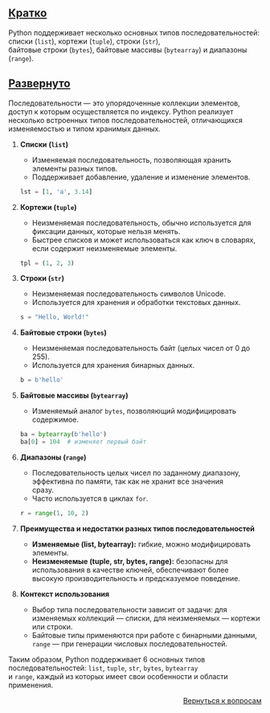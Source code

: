 ## <u>Кратко</u>

Python поддерживает несколько основных типов последовательностей: списки (`list`), кортежи (`tuple`), строки (`str`),  
байтовые строки (`bytes`), байтовые массивы (`bytearray`) и диапазоны (`range`).

## <u>Развернуто</u>

Последовательности — это упорядоченные коллекции элементов, доступ к которым осуществляется по индексу. Python
реализует  
несколько встроенных типов последовательностей, отличающихся изменяемостью и типом хранимых данных.

1. **Списки (`list`)**
    - Изменяемая последовательность, позволяющая хранить элементы разных типов.
    - Поддерживает добавление, удаление и изменение элементов.
    ```python
    lst = [1, 'a', 3.14]
    ```

2. **Кортежи (`tuple`)**
    - Неизменяемая последовательность, обычно используется для фиксации данных, которые нельзя менять.
    - Быстрее списков и может использоваться как ключ в словарях, если содержит неизменяемые элементы.
    ```python
    tpl = (1, 2, 3)
    ```

3. **Строки (`str`)**
    - Неизменяемая последовательность символов Unicode.
    - Используется для хранения и обработки текстовых данных.
    ```python
    s = "Hello, World!"
    ```

4. **Байтовые строки (`bytes`)**
    - Неизменяемая последовательность байт (целых чисел от 0 до 255).
    - Используется для хранения бинарных данных.
    ```python
    b = b'hello'
    ```

5. **Байтовые массивы (`bytearray`)**
    - Изменяемый аналог `bytes`, позволяющий модифицировать содержимое.
    ```python
    ba = bytearray(b'hello')
    ba[0] = 104  # изменяет первый байт
    ```

6. **Диапазоны (`range`)**
    - Последовательность целых чисел по заданному диапазону, эффективна по памяти, так как не хранит все значения  
      сразу.
    - Часто используется в циклах `for`.
    ```python
    r = range(1, 10, 2)
    ```

7. **Преимущества и недостатки разных типов последовательностей**
    - **Изменяемые (list, bytearray):** гибкие, можно модифицировать элементы.
    - **Неизменяемые (tuple, str, bytes, range):** безопасны для использования в качестве ключей, обеспечивают более  
      высокую производительность и предсказуемое поведение.

8. **Контекст использования**
    - Выбор типа последовательности зависит от задачи: для изменяемых коллекций — списки, для неизменяемых — кортежи  
      или строки.
    - Байтовые типы применяются при работе с бинарными данными, `range` — при генерации числовых последовательностей.

Таким образом, Python поддерживает 6 основных типов последовательностей: `list`, `tuple`, `str`, `bytes`, `bytearray`  
и `range`, каждый из которых имеет свои особенности и области применения.

<div align="right">

[Вернуться к вопросам](../Вопросы.md)

</div>
